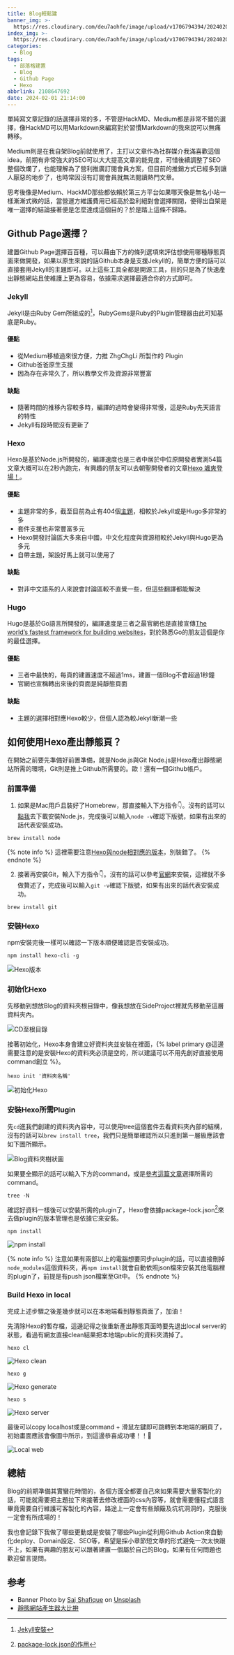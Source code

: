 ```yaml
---
title: Blog輕鬆建
banner_img: >-
  https://res.cloudinary.com/deu7aohfe/image/upload/v1706794394/202402012108647692/uqseh2404hwm0neznqto.webp
index_img: >-
  https://res.cloudinary.com/deu7aohfe/image/upload/v1706794394/202402012108647692/uqseh2404hwm0neznqto.webp
categories:
  - Blog
tags:
  - 部落格建置
  - Blog
  - Github Page
  - Hexo
abbrlink: 2108647692
date: 2024-02-01 21:14:00
---
```

單純寫文章記錄的話選擇非常的多，不管是HackMD、Medium都是非常不錯的選擇，像HackMD可以用Markdown來編寫對於習慣Markdown的我來說可以無痛轉移。

Medium則是在我自架Blog前就使用了，主打以文章作為社群媒介我滿喜歡這個idea，前期有非常強大的SEO可以大大提高文章的能見度，可惜後續調整了SEO整個改爛了，也能理解為了營利推廣訂閱會員方案，但目前的推銷方式已經多到讓人厭惡的地步了，也時常因沒有訂閱會員就無法閱讀熱門文章。

思考後像是Medium、HackMD那些都依賴於第三方平台如果哪天像是無名小站一樣漸漸式微的話，當營運方維護費用已經高於盈利絕對會選擇關閉，便得出自架是唯一選擇的結論接著便是怎麼達成這個目的？於是踏上這條不歸路。

## Github Page選擇？
建置Github Page選擇百百種，可以藉由下方的條列選項來評估想使用哪種靜態頁面來做開發，如果以原生來說的話Github本身是支援Jekyll的，簡單方便的話可以直接套用Jekyll的主題即可。以上這些工具全都是開源工具，目的只是為了快速產出靜態網站且使維護上更為容易，依據需求選擇最適合你的方式即可。

### Jekyll
Jekyll是由Ruby Gem所組成的[^1]，RubyGems是Ruby的Plugin管理器由此可知基底是Ruby。

#### 優點
- 從Medium移植過來很方便，力推 ZhgChgLi 所製作的 Plugin
- Github爸爸原生支援
- 因為存在非常久了，所以教學文件及資源非常豐富

#### 缺點
- 隨著時間的推移內容較多時，編譯的過時會變得非常慢，這是Ruby先天語言的特性
- Jekyll有段時間沒有更新了

### Hexo
Hexo是基於Node.js所開發的，編譯速度也是三者中居於中位原開發者實測54篇文章大概可以在2秒內跑完，有興趣的朋友可以去朝聖開發者的文章[Hexo 颯爽登場！](https://zespia.me/blog/2012/10/11/hexo-debut/)。

#### 優點
- 主題非常的多，截至目前為止有404個[主題](https://hexo.io/themes/)，相較於Jekyll或是Hugo多非常的多
- 套件支援也非常豐富多元
- Hexo開發討論區大多來自中國，中文化程度與資源相較於Jekyll與Hugo更為多元
- 自帶主題，架設好馬上就可以使用了

#### 缺點
- 對非中文語系的人來說會討論區較不直覺一些，但這些翻譯都能解決

### Hugo
Hugo是基於Go語言所開發的，編譯速度是三者之最官網也是直接宣傳[The world’s fastest framework for building websites](https://gohugo.io/)，對於熟悉Go的朋友這個是你的最佳選擇。

#### 優點
- 三者中最快的，每頁的建置速度不超過1ms，建置一個Blog不會超過1秒鐘
- 官網也宣稱轉出來後的頁面是純靜態頁面

#### 缺點
- 主題的選擇相對應Hexo較少，但個人認為較Jekyll新潮一些

## 如何使用Hexo產出靜態頁？
在開始之前要先準備好前置準備，就是Node.js與Git Node.js是Hexo產出靜態網站所需的環境，Git則是推上Github所需要的。歐！還有一個Github帳戶。

### 前置準備
1. 如果是Mac用戶且裝好了Homebrew，那直接輸入下方指令👇。沒有的話可以[點我](https://nodejs.org/en/download/current)去下載安裝Node.js，完成後可以輸入``node -v``確認下版號，如果有出來的話代表安裝成功。

```properties
brew install node
```

{% note info %}
這裡需要注意[Hexo與node相對應的版本](https://hexo.io/zh-cn/docs/index.html#Node-js-%E7%89%88%E6%9C%AC%E9%99%90%E5%88%B6)，別裝錯了。
{% endnote %}

2. 接著再安裝Git，輸入下方指令👇。沒有的話可以參考[官網](https://git-scm.com/book/zh-tw/v2/%E9%96%8B%E5%A7%8B-Git-%E5%AE%89%E8%A3%9D%E6%95%99%E5%AD%B8)來安裝，這裡就不多做贅述了，完成後可以輸入``git -v``確認下版號，如果有出來的話代表安裝成功。

```properties
brew install git
```

### 安裝Hexo
npm安裝完後一樣可以確認一下版本順便確認是否安裝成功。

```properties
npm install hexo-cli -g
```

![Hexo版本](https://res.cloudinary.com/deu7aohfe/image/upload/v1707095598/202402012108647692/yh2yscv9n5hykqw9rzxi.webp)

### 初始化Hexo

先移動到想放Blog的資料夾根目錄中，像我想放在SideProject裡就先移動至這層資料夾內。

![CD至根目錄](https://res.cloudinary.com/deu7aohfe/image/upload/v1707044173/202402012108647692/mhufwy5bw8gfzsolgl5n.webp)

接著初始化，Hexo本身會建立好資料夾並安裝在裡面，{% label primary @這邊需要注意的是安裝Hexo的資料夾必須是空的，所以建議可以不用先創好直接使用command創立 %}。

```properties
hexo init '資料夾名稱'
```

![初始化Hexo](https://res.cloudinary.com/deu7aohfe/image/upload/v1707044288/202402012108647692/atinwqrgpahnbdtatnhw.webp)

### 安裝Hexo所需Plugin
先``cd``進我們創建的資料夾內容中，可以使用tree這個套件去看資料夾內部的結構，沒有的話可以``brew install tree``，我們只是簡單確認所以只進到第一層級應該會如下圖所顯示。

![Blog資料夾樹狀圖](https://res.cloudinary.com/deu7aohfe/image/upload/v1707095215/202402012108647692/a5e0a8tzfgvyduihkeyl.webp)

如果要全顯示的話可以輸入下方的command，或是[參考這篇文章](https://blog.csdn.net/zhuyunier/article/details/119837816)選擇所需的command。
```properties
tree -N
```

確認好資料一樣後可以安裝所需的plugin了，Hexo會依據package-lock.json[^2]來去做plugin的版本管理也是依據它來安裝。

```properties
npm install
```
![npm install](https://res.cloudinary.com/deu7aohfe/image/upload/v1707096604/202402012108647692/blj0czqvxjhvmfkmfi80.webp)

{% note info %}
注意如果有兩部以上的電腦想要同步plugin的話，可以直接刪掉`node_modules`這個資料夾，再`npm install`就會自動依照json檔來安裝其他電腦裡的plugin了，前提是有push json檔案至Git中。
{% endnote %}

### Build Hexo in local
完成上述步驟之後差幾步就可以在本地端看到靜態頁面了，加油！

先清除Hexo的暫存檔，這邊記得之後重新產出靜態頁面時要先退出local server的狀態，看過有網友直接clean結果把本地端public的資料夾清掉了。

```properties
hexo cl
```
![Hexo clean](https://res.cloudinary.com/deu7aohfe/image/upload/v1707097060/202402012108647692/a0najy5oq127qknfpxhq.webp)

```properties
hexo g
```
![Hexo generate](https://res.cloudinary.com/deu7aohfe/image/upload/v1707097176/202402012108647692/tg3injdv4bypx7ric5vc.webp)

```properties
hexo s
```
![Hexo server](https://res.cloudinary.com/deu7aohfe/image/upload/v1707097266/202402012108647692/w0qgymnla11ivknbuoy0.webp)

最後可以copy localhost或是command + 滑鼠左鍵即可跳轉到本地端的網頁了，初始畫面應該會像圖中所示，到這邊恭喜成功嘍！！🎉

![Local web](https://res.cloudinary.com/deu7aohfe/image/upload/v1707097457/202402012108647692/b4gq89xg3ypulgh9kvff.webp)

## 總結
Blog的前期準備其實蠻花時間的，各個方面全都要自己來如果需要大量客製化的話，可能就需要把主題拉下來接著去修改裡面的css內容等，就會需要懂程式語言畢竟需要自行維護可客製化的內容，路途上一定會有些顛簸及坑坑洞洞的，克服後一定會有所成場的！

我也會記錄下我做了哪些更動或是安裝了哪些Plugin從利用Github Action來自動化deploy、Domain設定、SEO等，希望是採小章節短文章的形式避免一次太快跟不上，如果有興趣的朋友可以跟著建置一個屬於自己的Blog，如果有任何問題也歡迎留言提問。

## 参考
- Banner Photo by <a href="https://unsplash.com/@saj_shafique?utm_content=creditCopyText&utm_medium=referral&utm_source=unsplash">Saj Shafique</a> on <a href="https://unsplash.com/photos/silhouette-of-crane-during-sunset-jCJpn7zlyCo?utm_content=creditCopyText&utm_medium=referral&utm_source=unsplash">Unsplash</a>
- [靜態網站產生器大比拚](https://raychiutw.github.io/2019/Static-Site-Generator-Comparison/)
[^1]: [Jekyll安裝](https://www.jekyll.com.cn/docs/installation/#requirements)
[^2]: [package-lock.json的作用](https://yenkos.github.io/2021/04/02/%E5%B7%A5%E7%A8%8B%E5%8C%96/%E4%BB%80%E4%B9%88package-lock.json%20_/)
  
